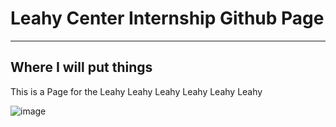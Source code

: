 # Leahy Center Internship Github Page
***
## Where I will put things

This is a Page for the Leahy Leahy Leahy Leahy Leahy Leahy


![image](https://github.com/user-attachments/assets/7bbfc3b1-f56f-4e40-96d7-b8ac48b1151e)
